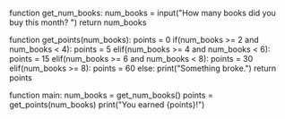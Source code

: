 function get_num_books:
    num_books = input("How many books did you buy this month? ")
    return num_books

function get_points(num_books):
    points = 0
    if(num_books >= 2 and num_books < 4):
        points = 5
    elif(num_books >= 4 and num_books < 6):
        points = 15
    elif(num_books >= 6 and num_books < 8):
        points = 30
    elif(num_books >= 8):
        points = 60
    else:
        print("Something broke.")
    return points

function main:
    num_books = get_num_books()
    points = get_points(num_books)
    print("You earned {points}!")